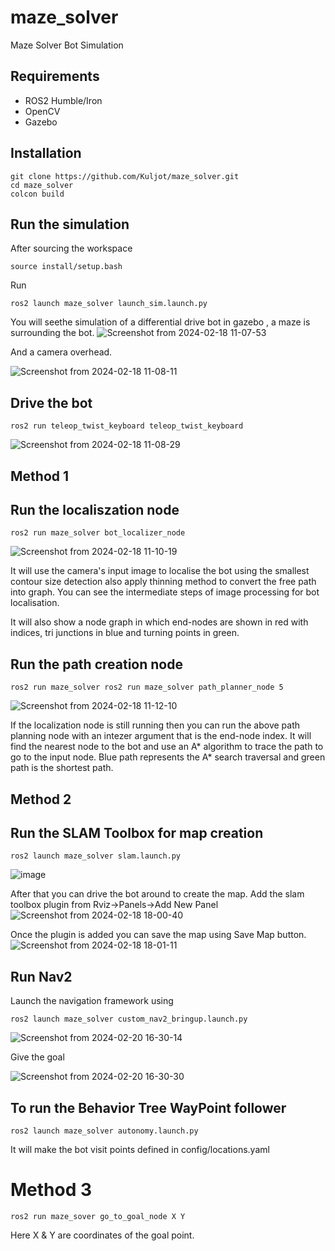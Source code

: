 # maze_solver
Maze Solver Bot Simulation

## Requirements
* ROS2 Humble/Iron
* OpenCV
* Gazebo

## Installation
```
git clone https://github.com/Kuljot/maze_solver.git 
cd maze_solver
colcon build
```

## Run the simulation
After sourcing the workspace
```
source install/setup.bash
```
Run  
```
ros2 launch maze_solver launch_sim.launch.py
```
You will seethe simulation of a differential drive bot in gazebo , a maze is surrounding the bot. 
![Screenshot from 2024-02-18 11-07-53](https://github.com/Kuljot/maze_solver/assets/33811204/ddfeec40-737b-43e0-946e-20c4df40000b)

And a camera overhead.

![Screenshot from 2024-02-18 11-08-11](https://github.com/Kuljot/maze_solver/assets/33811204/47a0f172-abcb-4df6-a012-2c3f4b7e0a9e)



## Drive the bot 
```
ros2 run teleop_twist_keyboard teleop_twist_keyboard 
```
![Screenshot from 2024-02-18 11-08-29](https://github.com/Kuljot/maze_solver/assets/33811204/eb81a560-7d11-4735-8b68-368416ae7115)


## Method 1

## Run the localiszation node 
```
ros2 run maze_solver bot_localizer_node
``` 

![Screenshot from 2024-02-18 11-10-19](https://github.com/Kuljot/maze_solver/assets/33811204/913bc931-3de9-4dd7-b18e-be783062ceca)

It will use the camera's input image to localise the bot using the smallest contour size detection also apply thinning method to convert the free path into graph. 
You can see the intermediate steps of image processing for bot localisation. 

It will also show a node graph in which end-nodes are shown in red with indices, tri junctions in blue and turning points in green.

## Run the path creation node 
```
ros2 run maze_solver ros2 run maze_solver path_planner_node 5
``` 
![Screenshot from 2024-02-18 11-12-10](https://github.com/Kuljot/maze_solver/assets/33811204/0e57a16c-1121-46ba-80bf-395905b6a077)

If the localization node is still running then you can run the above path planning node with an intezer argument that is the end-node index. 
It will find the nearest node to the bot and use an A* algorithm to trace the path to go to the input node. Blue path represents the A* search traversal and green path is the shortest path.


## Method 2
## Run the SLAM Toolbox for map creation
```
ros2 launch maze_solver slam.launch.py
```
![image](https://github.com/Kuljot/maze_solver/assets/33811204/57587fc5-47f3-43ad-bedf-53d41284569a)

After that you can drive the bot around to create the map. Add the slam toolbox plugin from Rviz->Panels->Add New Panel
![Screenshot from 2024-02-18 18-00-40](https://github.com/Kuljot/maze_solver/assets/33811204/a184f62d-9be5-424f-83b1-f8a6daeadd0e)

Once the plugin is added you can save the map using Save Map button.
![Screenshot from 2024-02-18 18-01-11](https://github.com/Kuljot/maze_solver/assets/33811204/e4fa9d0b-453c-499b-82bb-240279602022)

## Run Nav2
Launch the navigation framework using
```
ros2 launch maze_solver custom_nav2_bringup.launch.py 
```
![Screenshot from 2024-02-20 16-30-14](https://github.com/Kuljot/maze_solver/assets/33811204/9f5f9dfc-a3e5-4657-8753-3fae02177a3d)

Give the goal

![Screenshot from 2024-02-20 16-30-30](https://github.com/Kuljot/maze_solver/assets/33811204/b11aec9b-c4b8-4162-94e9-be7959b9496c)

## To run the Behavior Tree WayPoint follower 
```
ros2 launch maze_solver autonomy.launch.py
```

It will make the bot visit points defined in config/locations.yaml


# Method 3
```
ros2 run maze_sover go_to_goal_node X Y
```
Here X & Y are coordinates of the goal point.